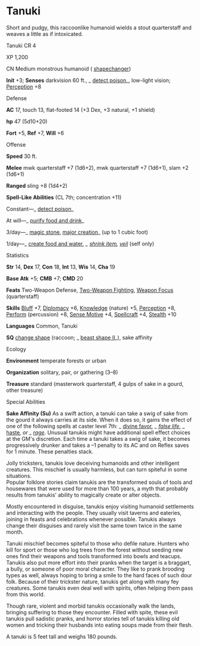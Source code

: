# Tanuki

Short and pudgy, this raccoonlike humanoid wields a stout quarterstaff and weaves a little as if intoxicated.

Tanuki CR 4

XP 1,200

CN Medium monstrous humanoid ( [shapechanger](monsters/creatureTypes.md#_shapechanger-subtype))

**Init** +3; **Senses** darkvision 60 ft., _ [detect poison](spells/detectPoison.md#_detect-poison)_, low-light vision; [Perception](skills/perception.md#_perception) +8

Defense

**AC** 17, touch 13, flat-footed 14 (+3 Dex, +3 natural, +1 shield)

**hp** 47 (5d10+20)

**Fort** +5, **Ref** +7, **Will** +6

Offense

**Speed** 30 ft.

**Melee** mwk quarterstaff +7 (1d6+2), mwk quarterstaff +7 (1d6+1), slam +2 (1d6+1)

**Ranged** sling +8 (1d4+2)

**Spell-Like Abilities** (CL 7th; concentration +11)

Constant—_ [detect poison](spells/detectPoison.md#_detect-poison)_

At will—_ [purify food and drink](spells/purifyFoodAndDrink.md#_purify-food-and-drink)_

3/day—_ [magic stone](spells/magicStone.md#_magic-stone), [major creation](spells/majorCreation.md#_major-creation)_ (up to 1 cubic foot)

1/day—_ [create food and water](spells/createFoodAndWater.md#_create-food-and-water)_, _ [shrink item](spells/shrinkItem.md#_shrink-item), [veil](spells/veil.md#_veil)_ (self only)

Statistics

**Str** 14, **Dex** 17, **Con** 18, **Int** 13, **Wis** 14, **Cha** 19

**Base Atk** +5; **CMB** +7; **CMD** 20

**Feats** Two-Weapon Defense, [Two-Weapon Fighting](feats.md#_two-weapon-fighting), [Weapon Focus](feats.md#_weapon-focus) (quarterstaff)

**Skills** [Bluff](skills/bluff.md#_bluff) +7, [Diplomacy](skills/diplomacy.md#_diplomacy) +6, [Knowledge](skills/knowledge.md#_knowledge) (nature) +5, [Perception](skills/perception.md#_perception) +8, [Perform](skills/perform.md#_perform) (percussion) +8, [Sense Motive](skills/senseMotive.md#_sense-motive) +4, [Spellcraft](skills/spellcraft.md#_spellcraft) +4, [Stealth](skills/stealth.md#_stealth) +10

**Languages** Common, Tanuki

**SQ** [change shape](monsters/universalMonsterRules.md#_change-shape) (raccoon; _ [beast shape II](spells/beastShape.md#_beast-shape-ii)_), sake affinity

Ecology

**Environment** temperate forests or urban

**Organization** solitary, pair, or gathering (3–8)

**Treasure** standard (masterwork quarterstaff, 4 gulps of sake in a gourd, other treasure)

Special Abilities

**Sake Affinity (Su)** As a swift action, a tanuki can take a swig of sake from the gourd it always carries at its side. When it does so, it gains the effect of one of the following spells at caster level 7th: _ [divine favor](spells/divineFavor.md#_divine-favor)_, _ [false life](spells/falseLife.md#_false-life)_, _ [haste](spells/haste.md#_haste)_, or _ [rage](spells/rage.md#_rage)_. Unusual tanukis might have additional spell effect choices at the GM's discretion. Each time a tanuki takes a swig of sake, it becomes progressively drunker and takes a –1 penalty to its AC and on Reflex saves for 1 minute. These penalties stack.

Jolly tricksters, tanukis love deceiving humanoids and other intelligent creatures. This mischief is usually harmless, but can turn spiteful in some situations.   
Popular folklore stories claim tanukis are the transformed souls of tools and housewares that were used for more than 100 years, a myth that probably results from tanukis' ability to magically create or alter objects.

Mostly encountered in disguise, tanukis enjoy visiting humanoid settlements and interacting with the people. They usually visit taverns and eateries, joining in feasts and celebrations whenever possible. Tanukis always change their disguises and rarely visit the same town twice in the same month.

Tanuki mischief becomes spiteful to those who defile nature. Hunters who kill for sport or those who log trees from the forest without seeding new ones find their weapons and tools transformed into bowls and teacups. Tanukis also put more effort into their pranks when the target is a braggart, a bully, or someone of poor moral character. They like to prank brooding types as well, always hoping to bring a smile to the hard faces of such dour folk. Because of their trickster nature, tanukis get along with many fey creatures. Some tanukis even deal well with spirits, often helping them pass from this world.

Though rare, violent and morbid tanukis occasionally walk the lands, bringing suffering to those they encounter. Filled with spite, these evil tanukis pull sadistic pranks, and horror stories tell of tanukis killing old women and tricking their husbands into eating soups made from their flesh.

A tanuki is 5 feet tall and weighs 180 pounds.

